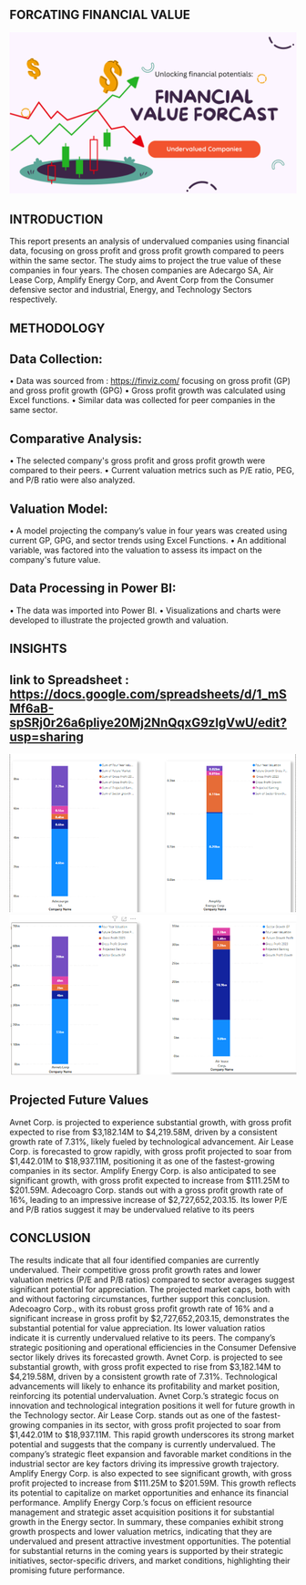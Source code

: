 ## FORCATING FINANCIAL VALUE
![](FinancialCoverPage.png)
## INTRODUCTION
This report presents an analysis of undervalued companies using financial data, focusing on gross profit and gross profit growth compared to peers within the same sector. The study aims to project the true value of these companies in four years. The chosen companies are Adecargo SA, Air Lease Corp, Amplify Energy Corp, and Avent Corp from the Consumer defensive sector and industrial, Energy, and Technology Sectors respectively.
## METHODOLOGY
 ## Data Collection:
•	Data was sourced from : https://finviz.com/ focusing on gross profit (GP) and gross profit growth (GPG) 
•	Gross profit growth was calculated using Excel functions.
•	Similar data was collected for peer companies in the same sector.
 ## Comparative Analysis:
•	The selected company's gross profit and gross profit growth were compared to their peers.
•	Current valuation metrics such as P/E ratio, PEG, and P/B ratio were also analyzed.
 ## Valuation Model:
•	A model projecting the company’s value in four years was created using current GP, GPG, and sector trends using Excel Functions.
•	An additional variable, was factored into the valuation to assess its impact on the company's future value.
 ## Data Processing in Power BI:
•	The data was imported into Power BI.
•	Visualizations and charts were developed to illustrate the projected growth and valuation.
## INSIGHTS
## link to Spreadsheet : https://docs.google.com/spreadsheets/d/1_mSMf6aB-spSRj0r26a6pliye20Mj2NnQqxG9zIgVwU/edit?usp=sharing
![](AdecargoandCo.png)
![](AvnetandAirlease.png)

 ## Projected Future Values
Avnet Corp. is projected to experience substantial growth, with gross profit expected to rise from $3,182.14M to $4,219.58M, driven by a consistent growth rate of 7.31%, likely fueled by technological advancement.
Air Lease Corp. is forecasted to grow rapidly, with gross profit projected to soar from $1,442.01M to $18,937.11M, positioning it as one of the fastest-growing companies in its sector.
Amplify Energy Corp. is also anticipated to see significant growth, with gross profit expected to increase from $111.25M to $201.59M.
Adecoagro Corp. stands out with a gross profit growth rate of 16%, leading to an impressive increase of $2,727,652,203.15. Its lower P/E and P/B ratios suggest it may be undervalued relative to its peers
## CONCLUSION
The results indicate that all four identified companies are currently undervalued. Their competitive gross profit growth rates and lower valuation metrics (P/E and P/B ratios) compared to sector averages suggest significant potential for appreciation. The projected market caps, both with and without factoring circumstances, further support this conclusion.
Adecoagro Corp., with its robust gross profit growth rate of 16% and a significant increase in gross profit by $2,727,652,203.15, demonstrates the substantial potential for value appreciation. Its lower valuation ratios indicate it is currently undervalued relative to its peers. The company’s strategic positioning and operational efficiencies in the Consumer Defensive sector likely drives  its forecasted growth.
Avnet Corp. is projected to see substantial growth, with gross profit expected to rise from $3,182.14M to $4,219.58M, driven by a consistent growth rate of 7.31%. Technological advancements will likely to enhance its profitability and market position, reinforcing its potential undervaluation. Avnet Corp.’s strategic focus on innovation and technological integration positions it well for future growth in the Technology sector.
Air Lease Corp. stands out as one of the fastest-growing companies in its sector, with gross profit projected to soar from $1,442.01M to $18,937.11M. This rapid growth underscores its strong market potential and suggests that the company is currently undervalued. The company’s strategic fleet expansion and favorable market conditions in the industrial sector are key factors driving its impressive growth trajectory.
Amplify Energy Corp. is also expected to see significant growth, with gross profit projected to increase from $111.25M to $201.59M. This growth reflects its potential to capitalize on market opportunities and enhance its financial performance. Amplify Energy Corp.’s focus on efficient resource management and strategic asset acquisition positions it for substantial growth in the Energy sector.
In summary, these companies exhibit strong growth prospects and lower valuation metrics, indicating that they are undervalued and present attractive investment opportunities. The potential for substantial returns in the coming years is supported by their strategic initiatives, sector-specific drivers, and market conditions, highlighting their promising future performance.






